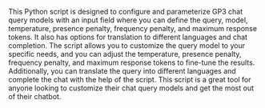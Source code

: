 This Python script is designed to configure and parameterize GP3 chat query models with an input field where you can define the query, model, temperature, presence penalty, frequency penalty, and maximum response tokens. It also has options for translation to different languages and chat completion. The script allows you to customize the query model to your specific needs, and you can adjust the temperature, presence penalty, frequency penalty, and maximum response tokens to fine-tune the results. Additionally, you can translate the query into different languages and complete the chat with the help of the script. This script is a great tool for anyone looking to customize their chat query models and get the most out of their chatbot.
